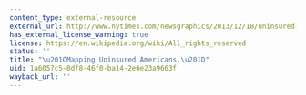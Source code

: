 ```yaml
---
content_type: external-resource
external_url: http://www.nytimes.com/newsgraphics/2013/12/18/uninsured-map/
has_external_license_warning: true
license: https://en.wikipedia.org/wiki/All_rights_reserved
status: ''
title: "\u201CMapping Uninsured Americans.\u201D"
uid: 1a6057c5-0df8-46f0-ba14-2e6e23a9663f
wayback_url: ''
---
```

